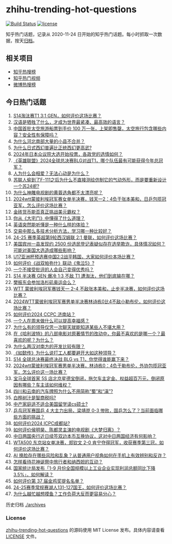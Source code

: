 # zhihu-trending-hot-questions

[![Build Status](https://github.com/justjavac/zhihu-trending-hot-questions/workflows/ci/badge.svg?branch=master)](https://github.com/justjavac/zhihu-trending-hot-questions/actions)
[![license](https://img.shields.io/github/license/justjavac/zhihu-trending-hot-questions)](https://github.com/justjavac/zhihu-trending-hot-questions/blob/master/LICENSE)

知乎热门话题，记录从 2020-11-24
日开始的知乎热门话题。每小时抓取一次数据，按天[归档](./archives)。

## 相关项目

- [知乎热搜榜](https://github.com/justjavac/zhihu-trending-top-search)
- [知乎热门视频](https://github.com/justjavac/zhihu-trending-hot-video)
- [微博热搜榜](https://github.com/justjavac/weibo-trending-hot-search)

## 今日热门话题

<!-- BEGIN -->
<!-- 最后更新时间 Mon Oct 28 2024 07:19:49 GMT+0800 (China Standard Time) -->

1. [S14淘汰赛T1 3:1 GEN，如何评价这场比赛？](https://www.zhihu.com/question/2264444876)
1. [汉语是牺牲了什么，才成为世界最紧凑、最高效的语言？](https://www.zhihu.com/question/309064079)
1. [中国首批太空旅游船票到手价 100 万一张，上架即售罄，太空旅行包含哪些内容？安全性有保障吗？](https://www.zhihu.com/question/1920008513)
1. [为什么河北南部大量的小县不合并？](https://www.zhihu.com/question/22169683)
1. [为什么日式西幻普遍比正统西幻更高武?](https://www.zhihu.com/question/2024101961)
1. [2024年日本众议院大选开始投票，各政党的选情如何？](https://www.zhihu.com/question/2185373100)
1. [《英雄联盟》2024全球总决赛BLG对战T1，哪个队伍最有可能获得今年总冠军？](https://www.zhihu.com/question/2283040668)
1. [人为什么会相爱？无法心动是为什么？](https://www.zhihu.com/question/2184490315)
1. [苏联人偷到了F-111之后为什么不直接测绘仿制它的气动外形，而是要重新设计一个苏24呢?](https://www.zhihu.com/question/1617848863)
1. [为什么神雕电视剧的黄蓉选角都不太漂亮呢？](https://www.zhihu.com/question/944961972)
1. [2024wtt蒙彼利埃冠军赛女单半决赛，钱天一2：4负于张本美和，日乒包揽冠亚军，怎么评价这场比赛？](https://www.zhihu.com/question/2265081443)
1. [金砖货币能否真正挑战美元霸权？](https://www.zhihu.com/question/2083431911)
1. [你从《大宅门》中懂得了什么道理？](https://www.zhihu.com/question/1751854310)
1. [英语突然能听懂是一种什么样的体验？](https://www.zhihu.com/question/302832697)
1. [交易中那么多技术分析方法，学习哪一种比较好？](https://www.zhihu.com/question/662838007)
1. [24-25 赛季英超第9轮西汉姆联 2:1 曼联，如何评价这场比赛？](https://www.zhihu.com/question/2273376984)
1. [美国宾州一县发现约 2500 份选民登记表疑似存在选举欺诈，具体情况如何？可能对美国大选造成哪些影响？](https://www.zhihu.com/question/2177773793)
1. [U17亚洲杯预选赛中国2:2战平韩国，大家如何评价本场比赛？](https://www.zhihu.com/question/2270886547)
1. [如何评价《战双帕弥什》联动《鬼泣5》?](https://www.zhihu.com/question/2242278688)
1. [一个不接受批评的人会自己变得优秀吗？](https://www.zhihu.com/question/796425981)
1. [S14 半决赛 GEN 爆冷 1:3 不敌 T1 遭淘汰，他们到底输在哪？](https://www.zhihu.com/question/2282956495)
1. [樊振东会参加洛杉矶奥运会么？](https://www.zhihu.com/question/895068454)
1. [WTT 蒙彼利埃冠军赛钱天一 2-4 不敌张本美和，止步半决赛，如何评价这场比赛？](https://www.zhihu.com/question/2264589581)
1. [2024WTT蒙彼利埃冠军赛男单半决赛林诗栋0比4不敌小勒布伦，如何评价这场比赛？](https://www.zhihu.com/question/2272776032)
1. [如何评价2024 CCPC 济南站？](https://www.zhihu.com/question/1287936914)
1. [一个人在周末做什么可以提高幸福感？](https://www.zhihu.com/question/664641936)
1. [为什么有的领导仅凭一次聊天就能知道某些人不堪大用？](https://www.zhihu.com/question/668009848)
1. [在《哈利波特》的八部电影对原著情节的改动中，你最不喜欢的是哪一个？最喜欢的呢？为什么？](https://www.zhihu.com/question/48713881)
1. [为什么两汉对南方的开发比较有限？](https://www.zhihu.com/question/1485803561)
1. [《如懿传》为什么说打工人都要避开大如这种领导？](https://www.zhihu.com/question/666510797)
1. [S14 全球总决赛最终决战 BLG vs T1，你觉得谁能赢下来？](https://www.zhihu.com/question/2282996347)
1. [2024wtt蒙彼利埃冠军赛男单半决赛，林诗栋0：4负于勒布伦，外协包揽冠亚军，怎么评价这一场比赛？](https://www.zhihu.com/question/2272889629)
1. [宝马全球首家 5S 店北京星德宝倒闭，拖欠车主定金、权益超百万元，倒闭原因有哪些？车主该如何维权？](https://www.zhihu.com/question/1921742280)
1. [四川和云南的汽车牌照为什么不用简称“蜀”和“滇”?](https://www.zhihu.com/question/770924199)
1. [白桦树汁是智商税吗?](https://www.zhihu.com/question/654509491)
1. [中产家庭适不适合美国留学读cs硕士?](https://www.zhihu.com/question/667854141)
1. [乒乓冠军赛国乒 4 大主力出局，梁靖崑 0-3 惨败，国乒怎么了？当前面临哪些方面的挑战？](https://www.zhihu.com/question/2176614082)
1. [如何评价2024 ICPC成都站?](https://www.zhihu.com/question/1698291104)
1. [如何评价侯明昊、陈都灵主演的电视剧《大梦归离》？](https://www.zhihu.com/question/1773296829)
1. [中日两国央行近日续签双边本币互换协议，这对中日两国经济有何影响？](https://www.zhihu.com/question/2033798954)
1. [WTA500 东京站女单决赛，郑钦文 2-0 肯宁夺得冠军，收获赛季第三冠，如何评价这场比赛？](https://www.zhihu.com/question/2225711959)
1. [AI 换脸存在哪些风险和乱象？从普通用户视角如何在手机上有效辨别和反诈？](https://www.zhihu.com/question/2229937263)
1. [怎样看待花神诞祭中旅行者和纳西妲的互动？](https://www.zhihu.com/question/2156147450)
1. [国家统计局发布「1-9 月份全国规模以上工业企业实现利润总额同比下降 3.5%」，如何解读？](https://www.zhihu.com/question/2219530429)
1. [如何评价第 37 届金鸡奖提名名单？](https://www.zhihu.com/question/2225824649)
1. [24-25赛季常规赛湖人131-127国王，如何评价这场比赛？](https://www.zhihu.com/question/2231599088)
1. [为什么越忙越想摸鱼？工作负荷大反而更容易分心？](https://www.zhihu.com/question/828054653)

<!-- END -->

历史归档 [./archives](./archives)

### License

[zhihu-trending-hot-questions](https://github.com/justjavac/zhihu-trending-hot-questions)
的源码使用 MIT License 发布。具体内容请查看 [LICENSE](./LICENSE) 文件。
